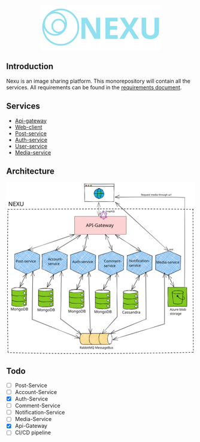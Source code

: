 <p align="center" style="text-align: center">
  <img src="./docs/nexu_logo_with_name.svg" width="320" alt="Architect Logo" /></a>
</p>

## Introduction
Nexu is an image sharing platform. This monorepository will contain all the services. All requirements can be found in the [requirements document](./docs/Project%20Requirements.pdf).

## Services

- [Api-gateway](./api-gateway/)
- [Web-client](./web-client/)
- [Post-service](./post-service/)
- [Auth-service](./auth-service/)
- [User-service](./user-service/)
- [Media-service](./media-service/)

## Architecture

!['Nexu architecture diagram (⌐■_■)'](./docs/Nexu%20architecture.svg)

## Todo

- [ ] Post-Service
- [ ] Account-Service
- [x] Auth-Service
- [ ] Comment-Service
- [ ] Notification-Service
- [ ] Media-Service
- [x] Api-Gateway
- [ ] CI/CD pipeline
